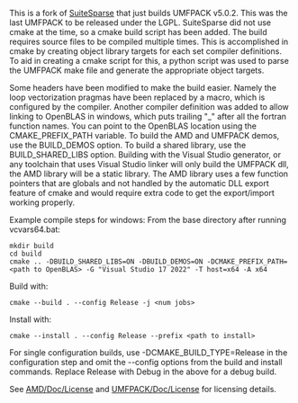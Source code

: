 This is a fork of [SuiteSparse](https://github.com/DrTimothyAldenDavis/SuiteSparse) that just builds UMFPACK v5.0.2. This was the last UMFPACK to be released under the LGPL. SuiteSparse did not use cmake at the time, so a cmake build script has been added. The build requires source files to be compiled multiple times. This is accomplished in cmake by creating object library targets for each set compiler definitions. To aid in creating a cmake script for this, a python script was used to parse the UMFPACK make file and generate the appropriate object targets.

Some headers have been modified to make the build easier. Namely the loop vectorization pragmas have been replaced by a macro, which is configured by the compiler. Another compiler definition was added to allow linking to OpenBLAS in windows, which puts trailing "_" after all the fortran function names. You can point to the OpenBLAS location using the CMAKE_PREFIX_PATH variable. To build the AMD and UMFPACK demos, use the BUILD_DEMOS option. To build a shared library, use the BUILD_SHARED_LIBS option. Building with the Visual Studio generator, or any toolchain that uses Visual Studio linker will only build the UMFPACK dll, the AMD library will be a static library. The AMD library uses a few function pointers that are globals and not handled by the automatic DLL export feature of cmake and would require extra code to get the export/import working properly.

Example compile steps for windows:
From the base directory after running vcvars64.bat:
```
mkdir build
cd build
cmake .. -DBUILD_SHARED_LIBS=ON -DBUILD_DEMOS=ON -DCMAKE_PREFIX_PATH=<path to OpenBLAS> -G "Visual Studio 17 2022" -T host=x64 -A x64
```

Build with:
```
cmake --build . --config Release -j <num jobs>
```

Install with:
```
cmake --install . --config Release --prefix <path to install>
```

For single configuration builds, use -DCMAKE_BUILD_TYPE=Release in the configuration step and omit the --config options from the build and install commands. Replace Release with Debug in the above for a debug build.

See [AMD/Doc/License](AMD/doc/License) and [UMFPACK/Doc/License](UMFPACK/Doc/License) for licensing details.